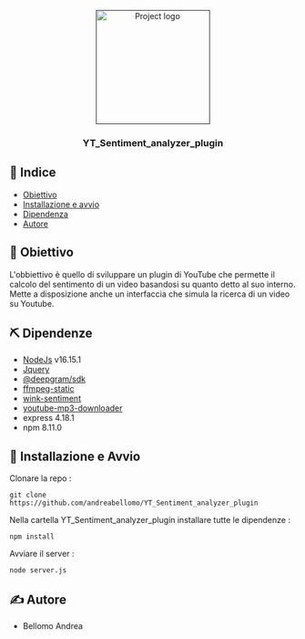 <p align="center">
  <a href="" rel="noopener">
 <img width=200px height=200px src="https://upload.wikimedia.org/wikipedia/commons/e/e1/Logo_of_YouTube_%282015-2017%29.svg" alt="Project logo"></a>
</p>

<h3 align="center">YT_Sentiment_analyzer_plugin </h3>

## 📝 Indice

- [Obiettivo](#scopo)
- [Installazione e avvio](#inizio)
- [Dipendenza](#dipendenze)
- [Autore](#autore)



## 🧐 Obiettivo <a name = "scopo"></a>
L'obbiettivo è quello di sviluppare un plugin di YouTube che permette il calcolo del sentimento di un video basandosi su quanto detto al suo interno.
Mette a disposizione anche un interfaccia che simula la ricerca di un video su Youtube.

## ⛏️ Dipendenze <a name = "dipendenze"></a>

- [NodeJs](https://nodejs.org/en/) v16.15.1
- [Jquery](https://jquery.com/)
- [@deepgram/sdk](https://deepgram.com/)
- [ffmpeg-static](https://ffmpeg.org/)
- [wink-sentiment](https://winkjs.org/wink-sentiment/)
- [youtube-mp3-downloader](https://github.com/ytb2mp3/youtube-mp3-downloader#readme)
- express 4.18.1
- npm 8.11.0
 
 
## 🏁 Installazione e Avvio <a name = "inizio"></a>

Clonare la repo : 
```
git clone https://github.com/andreabellomo/YT_Sentiment_analyzer_plugin
```

Nella cartella YT_Sentiment_analyzer_plugin installare tutte le dipendenze :
```
npm install
```
Avviare il server :
```
node server.js
```
## ✍️ Autore <a name = "autore"></a>

- Bellomo Andrea
